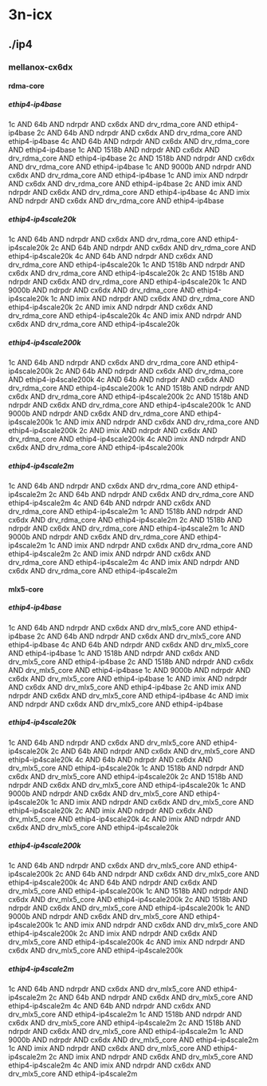 # 3n-icx
## ./ip4
### mellanox-cx6dx
#### rdma-core
##### ethip4-ip4base
1c AND 64b AND ndrpdr AND cx6dx AND drv_rdma_core AND ethip4-ip4base
2c AND 64b AND ndrpdr AND cx6dx AND drv_rdma_core AND ethip4-ip4base
4c AND 64b AND ndrpdr AND cx6dx AND drv_rdma_core AND ethip4-ip4base
1c AND 1518b AND ndrpdr AND cx6dx AND drv_rdma_core AND ethip4-ip4base
2c AND 1518b AND ndrpdr AND cx6dx AND drv_rdma_core AND ethip4-ip4base
1c AND 9000b AND ndrpdr AND cx6dx AND drv_rdma_core AND ethip4-ip4base
1c AND imix AND ndrpdr AND cx6dx AND drv_rdma_core AND ethip4-ip4base
2c AND imix AND ndrpdr AND cx6dx AND drv_rdma_core AND ethip4-ip4base
4c AND imix AND ndrpdr AND cx6dx AND drv_rdma_core AND ethip4-ip4base
##### ethip4-ip4scale20k
1c AND 64b AND ndrpdr AND cx6dx AND drv_rdma_core AND ethip4-ip4scale20k
2c AND 64b AND ndrpdr AND cx6dx AND drv_rdma_core AND ethip4-ip4scale20k
4c AND 64b AND ndrpdr AND cx6dx AND drv_rdma_core AND ethip4-ip4scale20k
1c AND 1518b AND ndrpdr AND cx6dx AND drv_rdma_core AND ethip4-ip4scale20k
2c AND 1518b AND ndrpdr AND cx6dx AND drv_rdma_core AND ethip4-ip4scale20k
1c AND 9000b AND ndrpdr AND cx6dx AND drv_rdma_core AND ethip4-ip4scale20k
1c AND imix AND ndrpdr AND cx6dx AND drv_rdma_core AND ethip4-ip4scale20k
2c AND imix AND ndrpdr AND cx6dx AND drv_rdma_core AND ethip4-ip4scale20k
4c AND imix AND ndrpdr AND cx6dx AND drv_rdma_core AND ethip4-ip4scale20k
##### ethip4-ip4scale200k
1c AND 64b AND ndrpdr AND cx6dx AND drv_rdma_core AND ethip4-ip4scale200k
2c AND 64b AND ndrpdr AND cx6dx AND drv_rdma_core AND ethip4-ip4scale200k
4c AND 64b AND ndrpdr AND cx6dx AND drv_rdma_core AND ethip4-ip4scale200k
1c AND 1518b AND ndrpdr AND cx6dx AND drv_rdma_core AND ethip4-ip4scale200k
2c AND 1518b AND ndrpdr AND cx6dx AND drv_rdma_core AND ethip4-ip4scale200k
1c AND 9000b AND ndrpdr AND cx6dx AND drv_rdma_core AND ethip4-ip4scale200k
1c AND imix AND ndrpdr AND cx6dx AND drv_rdma_core AND ethip4-ip4scale200k
2c AND imix AND ndrpdr AND cx6dx AND drv_rdma_core AND ethip4-ip4scale200k
4c AND imix AND ndrpdr AND cx6dx AND drv_rdma_core AND ethip4-ip4scale200k
##### ethip4-ip4scale2m
1c AND 64b AND ndrpdr AND cx6dx AND drv_rdma_core AND ethip4-ip4scale2m
2c AND 64b AND ndrpdr AND cx6dx AND drv_rdma_core AND ethip4-ip4scale2m
4c AND 64b AND ndrpdr AND cx6dx AND drv_rdma_core AND ethip4-ip4scale2m
1c AND 1518b AND ndrpdr AND cx6dx AND drv_rdma_core AND ethip4-ip4scale2m
2c AND 1518b AND ndrpdr AND cx6dx AND drv_rdma_core AND ethip4-ip4scale2m
1c AND 9000b AND ndrpdr AND cx6dx AND drv_rdma_core AND ethip4-ip4scale2m
1c AND imix AND ndrpdr AND cx6dx AND drv_rdma_core AND ethip4-ip4scale2m
2c AND imix AND ndrpdr AND cx6dx AND drv_rdma_core AND ethip4-ip4scale2m
4c AND imix AND ndrpdr AND cx6dx AND drv_rdma_core AND ethip4-ip4scale2m
#### mlx5-core
##### ethip4-ip4base
1c AND 64b AND ndrpdr AND cx6dx AND drv_mlx5_core AND ethip4-ip4base
2c AND 64b AND ndrpdr AND cx6dx AND drv_mlx5_core AND ethip4-ip4base
4c AND 64b AND ndrpdr AND cx6dx AND drv_mlx5_core AND ethip4-ip4base
1c AND 1518b AND ndrpdr AND cx6dx AND drv_mlx5_core AND ethip4-ip4base
2c AND 1518b AND ndrpdr AND cx6dx AND drv_mlx5_core AND ethip4-ip4base
1c AND 9000b AND ndrpdr AND cx6dx AND drv_mlx5_core AND ethip4-ip4base
1c AND imix AND ndrpdr AND cx6dx AND drv_mlx5_core AND ethip4-ip4base
2c AND imix AND ndrpdr AND cx6dx AND drv_mlx5_core AND ethip4-ip4base
4c AND imix AND ndrpdr AND cx6dx AND drv_mlx5_core AND ethip4-ip4base
##### ethip4-ip4scale20k
1c AND 64b AND ndrpdr AND cx6dx AND drv_mlx5_core AND ethip4-ip4scale20k
2c AND 64b AND ndrpdr AND cx6dx AND drv_mlx5_core AND ethip4-ip4scale20k
4c AND 64b AND ndrpdr AND cx6dx AND drv_mlx5_core AND ethip4-ip4scale20k
1c AND 1518b AND ndrpdr AND cx6dx AND drv_mlx5_core AND ethip4-ip4scale20k
2c AND 1518b AND ndrpdr AND cx6dx AND drv_mlx5_core AND ethip4-ip4scale20k
1c AND 9000b AND ndrpdr AND cx6dx AND drv_mlx5_core AND ethip4-ip4scale20k
1c AND imix AND ndrpdr AND cx6dx AND drv_mlx5_core AND ethip4-ip4scale20k
2c AND imix AND ndrpdr AND cx6dx AND drv_mlx5_core AND ethip4-ip4scale20k
4c AND imix AND ndrpdr AND cx6dx AND drv_mlx5_core AND ethip4-ip4scale20k
##### ethip4-ip4scale200k
1c AND 64b AND ndrpdr AND cx6dx AND drv_mlx5_core AND ethip4-ip4scale200k
2c AND 64b AND ndrpdr AND cx6dx AND drv_mlx5_core AND ethip4-ip4scale200k
4c AND 64b AND ndrpdr AND cx6dx AND drv_mlx5_core AND ethip4-ip4scale200k
1c AND 1518b AND ndrpdr AND cx6dx AND drv_mlx5_core AND ethip4-ip4scale200k
2c AND 1518b AND ndrpdr AND cx6dx AND drv_mlx5_core AND ethip4-ip4scale200k
1c AND 9000b AND ndrpdr AND cx6dx AND drv_mlx5_core AND ethip4-ip4scale200k
1c AND imix AND ndrpdr AND cx6dx AND drv_mlx5_core AND ethip4-ip4scale200k
2c AND imix AND ndrpdr AND cx6dx AND drv_mlx5_core AND ethip4-ip4scale200k
4c AND imix AND ndrpdr AND cx6dx AND drv_mlx5_core AND ethip4-ip4scale200k
##### ethip4-ip4scale2m
1c AND 64b AND ndrpdr AND cx6dx AND drv_mlx5_core AND ethip4-ip4scale2m
2c AND 64b AND ndrpdr AND cx6dx AND drv_mlx5_core AND ethip4-ip4scale2m
4c AND 64b AND ndrpdr AND cx6dx AND drv_mlx5_core AND ethip4-ip4scale2m
1c AND 1518b AND ndrpdr AND cx6dx AND drv_mlx5_core AND ethip4-ip4scale2m
2c AND 1518b AND ndrpdr AND cx6dx AND drv_mlx5_core AND ethip4-ip4scale2m
1c AND 9000b AND ndrpdr AND cx6dx AND drv_mlx5_core AND ethip4-ip4scale2m
1c AND imix AND ndrpdr AND cx6dx AND drv_mlx5_core AND ethip4-ip4scale2m
2c AND imix AND ndrpdr AND cx6dx AND drv_mlx5_core AND ethip4-ip4scale2m
4c AND imix AND ndrpdr AND cx6dx AND drv_mlx5_core AND ethip4-ip4scale2m